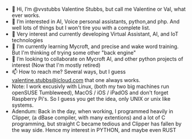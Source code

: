 - 👋 Hi, I’m @vvstubbs Valentine Stubbs, but call me Valentine or Val, what ever works.
- 👀 I’m interested in AI, Voice personal assistants, python,and php. And well lots of things but I won't tire you with a complete list.
- 🌱 Very interest and currently developing Virtual Assistant, AI, and IoT technologies
- 🌱 I’m currently learning Mycroft, and precise and wake word training. But I'm thinking of trying some other "back engine"
- 💞️ I’m looking to collaborate on Mycroft AI, and other python projects of interest (Now that I'm mostly retired)
- 📫 How to reach me? Several ways, but I guess valentine.stubbs@icloud.com that one always works.
- Note: I work excusivly with Linux, (both my two big machines run openSUSE Tumbleweed), MacOS / iOS / iPadOS 
        and don't forget Raspberry Pi's. So I guess you get the idea, only UNIX or unix like systems. 
- Adendum: Back in the day, when working, I programmed heavily in Clipper, (a dBase compiler, with many extentions)
           and a lot of C programming, but straight C became tedious and Clipper has fallen by the way side. 
           Hence my interest in PYTHON, and maybe even RUST

<!---
vvstubbs/vvstubbs is a ✨ special ✨ repository because its `README.md` (this file) appears on your GitHub profile.
You can click the Preview link to take a look at your changes.
--->
